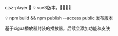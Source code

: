 cjsz-player :chicken:
:bulb: vue3版本。:mega::mega::mega::mega:

:bulb: npm build && npm publish --access public 发布版本

基于xigua播放器封装的播放器，后续会添加功能和皮肤
